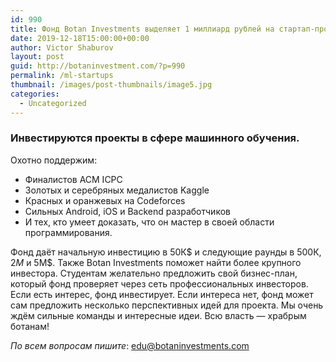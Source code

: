 ```yaml
---
id: 990
title: Фонд Botan Investments выделяет 1 миллиард рублей на стартап-проекты студентам ИТМО и МФТИ
date: 2019-12-18T15:00:00+00:00
author: Victor Shaburov
layout: post
guid: http://botaninvestment.com/?p=990
permalink: /ml-startups
thumbnail: /images/post-thumbnails/image5.jpg
categories:
  - Uncategorized
---
```



### Инвестируются проекты в сфере машинного обучения.

Охотно поддержим:
* Финалистов ACM ICPC
* Золотых и серебряных медалистов Kaggle
* Красных и оранжевых на Codeforces
* Сильных Android, iOS и Backend разработчиков
* И тех, кто умеет доказать, что он мастер в своей области программирования.

Фонд даёт начальную инвестицию в 50К$ и следующие раунды в 500К$, 2М$ и 5М$. Также Botan Investments поможет найти более крупного инвестора.
Студентам желательно предложить свой бизнес-план, который фонд проверяет через сеть профессиональных инвесторов. Если есть интерес, фонд инвестирует. Если интереса нет, фонд может сам предложить несколько перспективных идей для проекта.
Мы очень ждём сильные команды и интересные идеи. Всю власть — храбрым ботанам!

_По всем вопросам пишите_: edu@botaninvestments.com

